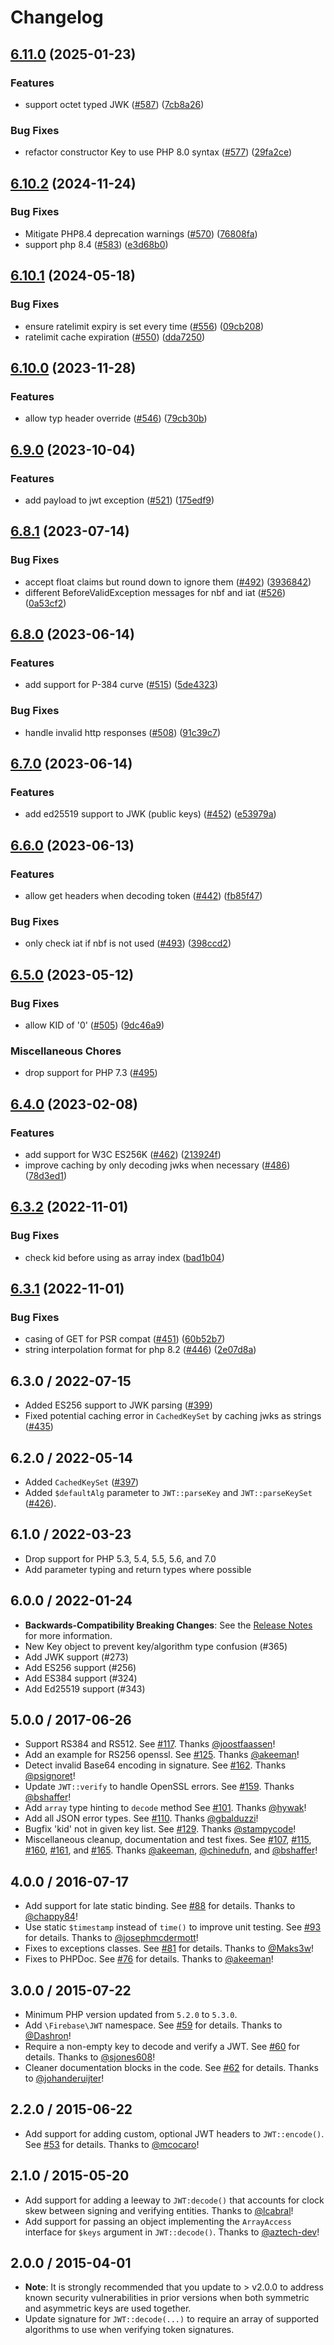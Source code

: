 # Changelog

## [6.11.0](http://github.com/firebase/php-jwt/compare/v6.10.2...v6.11.0) (2025-01-23)


### Features

* support octet typed JWK ([#587](http://github.com/firebase/php-jwt/issues/587)) ([7cb8a26](http://github.com/firebase/php-jwt/commit/7cb8a265fa81edf2fa6ef8098f5bc5ae573c33ad))


### Bug Fixes

* refactor constructor Key to use PHP 8.0 syntax ([#577](http://github.com/firebase/php-jwt/issues/577)) ([29fa2ce](http://github.com/firebase/php-jwt/commit/29fa2ce9e0582cd397711eec1e80c05ce20fabca))

## [6.10.2](http://github.com/firebase/php-jwt/compare/v6.10.1...v6.10.2) (2024-11-24)


### Bug Fixes

* Mitigate PHP8.4 deprecation warnings ([#570](http://github.com/firebase/php-jwt/issues/570)) ([76808fa](http://github.com/firebase/php-jwt/commit/76808fa227f3811aa5cdb3bf81233714b799a5b5))
* support php 8.4 ([#583](http://github.com/firebase/php-jwt/issues/583)) ([e3d68b0](http://github.com/firebase/php-jwt/commit/e3d68b044421339443c74199edd020e03fb1887e))

## [6.10.1](http://github.com/firebase/php-jwt/compare/v6.10.0...v6.10.1) (2024-05-18)


### Bug Fixes

* ensure ratelimit expiry is set every time ([#556](http://github.com/firebase/php-jwt/issues/556)) ([09cb208](http://github.com/firebase/php-jwt/commit/09cb2081c2c3bc0f61e2f2a5fbea5741f7498648))
* ratelimit cache expiration ([#550](http://github.com/firebase/php-jwt/issues/550)) ([dda7250](http://github.com/firebase/php-jwt/commit/dda725033585ece30ff8cae8937320d7e9f18bae))

## [6.10.0](http://github.com/firebase/php-jwt/compare/v6.9.0...v6.10.0) (2023-11-28)


### Features

* allow typ header override ([#546](http://github.com/firebase/php-jwt/issues/546)) ([79cb30b](http://github.com/firebase/php-jwt/commit/79cb30b729a22931b2fbd6b53f20629a83031ba9))

## [6.9.0](http://github.com/firebase/php-jwt/compare/v6.8.1...v6.9.0) (2023-10-04)


### Features

* add payload to jwt exception ([#521](http://github.com/firebase/php-jwt/issues/521)) ([175edf9](http://github.com/firebase/php-jwt/commit/175edf958bb61922ec135b2333acf5622f2238a2))

## [6.8.1](http://github.com/firebase/php-jwt/compare/v6.8.0...v6.8.1) (2023-07-14)


### Bug Fixes

* accept float claims but round down to ignore them ([#492](http://github.com/firebase/php-jwt/issues/492)) ([3936842](http://github.com/firebase/php-jwt/commit/39368423beeaacb3002afa7dcb75baebf204fe7e))
* different BeforeValidException messages for nbf and iat ([#526](http://github.com/firebase/php-jwt/issues/526)) ([0a53cf2](http://github.com/firebase/php-jwt/commit/0a53cf2986e45c2bcbf1a269f313ebf56a154ee4))

## [6.8.0](http://github.com/firebase/php-jwt/compare/v6.7.0...v6.8.0) (2023-06-14)


### Features

* add support for P-384 curve ([#515](http://github.com/firebase/php-jwt/issues/515)) ([5de4323](http://github.com/firebase/php-jwt/commit/5de4323f4baf4d70bca8663bd87682a69c656c3d))


### Bug Fixes

* handle invalid http responses ([#508](http://github.com/firebase/php-jwt/issues/508)) ([91c39c7](http://github.com/firebase/php-jwt/commit/91c39c72b22fc3e1191e574089552c1f2041c718))

## [6.7.0](http://github.com/firebase/php-jwt/compare/v6.6.0...v6.7.0) (2023-06-14)


### Features

* add ed25519 support to JWK (public keys) ([#452](http://github.com/firebase/php-jwt/issues/452)) ([e53979a](http://github.com/firebase/php-jwt/commit/e53979abae927de916a75b9d239cfda8ce32be2a))

## [6.6.0](http://github.com/firebase/php-jwt/compare/v6.5.0...v6.6.0) (2023-06-13)


### Features

* allow get headers when decoding token ([#442](http://github.com/firebase/php-jwt/issues/442)) ([fb85f47](http://github.com/firebase/php-jwt/commit/fb85f47cfaeffdd94faf8defdf07164abcdad6c3))


### Bug Fixes

* only check iat if nbf is not used ([#493](http://github.com/firebase/php-jwt/issues/493)) ([398ccd2](http://github.com/firebase/php-jwt/commit/398ccd25ea12fa84b9e4f1085d5ff448c21ec797))

## [6.5.0](http://github.com/firebase/php-jwt/compare/v6.4.0...v6.5.0) (2023-05-12)


### Bug Fixes

* allow KID of '0' ([#505](http://github.com/firebase/php-jwt/issues/505)) ([9dc46a9](http://github.com/firebase/php-jwt/commit/9dc46a9c3e5801294249cfd2554c5363c9f9326a))


### Miscellaneous Chores

* drop support for PHP 7.3 ([#495](http://github.com/firebase/php-jwt/issues/495))

## [6.4.0](http://github.com/firebase/php-jwt/compare/v6.3.2...v6.4.0) (2023-02-08)


### Features

* add support for W3C ES256K ([#462](http://github.com/firebase/php-jwt/issues/462)) ([213924f](http://github.com/firebase/php-jwt/commit/213924f51936291fbbca99158b11bd4ae56c2c95))
* improve caching by only decoding jwks when necessary ([#486](http://github.com/firebase/php-jwt/issues/486)) ([78d3ed1](http://github.com/firebase/php-jwt/commit/78d3ed1073553f7d0bbffa6c2010009a0d483d5c))

## [6.3.2](http://github.com/firebase/php-jwt/compare/v6.3.1...v6.3.2) (2022-11-01)


### Bug Fixes

* check kid before using as array index ([bad1b04](http://github.com/firebase/php-jwt/commit/bad1b040d0c736bbf86814c6b5ae614f517cf7bd))

## [6.3.1](http://github.com/firebase/php-jwt/compare/v6.3.0...v6.3.1) (2022-11-01)


### Bug Fixes

* casing of GET for PSR compat ([#451](http://github.com/firebase/php-jwt/issues/451)) ([60b52b7](http://github.com/firebase/php-jwt/commit/60b52b71978790eafcf3b95cfbd83db0439e8d22))
* string interpolation format for php 8.2 ([#446](http://github.com/firebase/php-jwt/issues/446)) ([2e07d8a](http://github.com/firebase/php-jwt/commit/2e07d8a1524d12b69b110ad649f17461d068b8f2))

## 6.3.0 / 2022-07-15

 - Added ES256 support to JWK parsing ([#399](http://github.com/firebase/php-jwt/pull/399))
 - Fixed potential caching error in `CachedKeySet` by caching jwks as strings ([#435](http://github.com/firebase/php-jwt/pull/435))

## 6.2.0 / 2022-05-14

 - Added `CachedKeySet` ([#397](http://github.com/firebase/php-jwt/pull/397))
 - Added `$defaultAlg` parameter to `JWT::parseKey` and `JWT::parseKeySet` ([#426](http://github.com/firebase/php-jwt/pull/426)).

## 6.1.0 / 2022-03-23

 - Drop support for PHP 5.3, 5.4, 5.5, 5.6, and 7.0
 - Add parameter typing and return types where possible

## 6.0.0 / 2022-01-24

 - **Backwards-Compatibility Breaking Changes**: See the [Release Notes](http://github.com/firebase/php-jwt/releases/tag/v6.0.0) for more information.
 - New Key object to prevent key/algorithm type confusion (#365)
 - Add JWK support (#273)
 - Add ES256 support (#256)
 - Add ES384 support (#324)
 - Add Ed25519 support (#343)

## 5.0.0 / 2017-06-26
- Support RS384 and RS512.
  See [#117](http://github.com/firebase/php-jwt/pull/117). Thanks [@joostfaassen](http://github.com/joostfaassen)!
- Add an example for RS256 openssl.
  See [#125](http://github.com/firebase/php-jwt/pull/125). Thanks [@akeeman](http://github.com/akeeman)!
- Detect invalid Base64 encoding in signature.
  See [#162](http://github.com/firebase/php-jwt/pull/162). Thanks [@psignoret](http://github.com/psignoret)!
- Update `JWT::verify` to handle OpenSSL errors.
  See [#159](http://github.com/firebase/php-jwt/pull/159). Thanks [@bshaffer](http://github.com/bshaffer)!
- Add `array` type hinting to `decode` method
  See [#101](http://github.com/firebase/php-jwt/pull/101). Thanks [@hywak](http://github.com/hywak)!
- Add all JSON error types.
  See [#110](http://github.com/firebase/php-jwt/pull/110). Thanks [@gbalduzzi](http://github.com/gbalduzzi)!
- Bugfix 'kid' not in given key list.
  See [#129](http://github.com/firebase/php-jwt/pull/129). Thanks [@stampycode](http://github.com/stampycode)!
- Miscellaneous cleanup, documentation and test fixes.
  See [#107](http://github.com/firebase/php-jwt/pull/107), [#115](http://github.com/firebase/php-jwt/pull/115),
  [#160](http://github.com/firebase/php-jwt/pull/160), [#161](http://github.com/firebase/php-jwt/pull/161), and
  [#165](http://github.com/firebase/php-jwt/pull/165). Thanks [@akeeman](http://github.com/akeeman),
  [@chinedufn](http://github.com/chinedufn), and [@bshaffer](http://github.com/bshaffer)!

## 4.0.0 / 2016-07-17
- Add support for late static binding. See [#88](http://github.com/firebase/php-jwt/pull/88) for details. Thanks to [@chappy84](http://github.com/chappy84)!
- Use static `$timestamp` instead of `time()` to improve unit testing. See [#93](http://github.com/firebase/php-jwt/pull/93) for details. Thanks to [@josephmcdermott](http://github.com/josephmcdermott)!
- Fixes to exceptions classes. See [#81](http://github.com/firebase/php-jwt/pull/81) for details. Thanks to [@Maks3w](http://github.com/Maks3w)!
- Fixes to PHPDoc. See [#76](http://github.com/firebase/php-jwt/pull/76) for details. Thanks to [@akeeman](http://github.com/akeeman)!

## 3.0.0 / 2015-07-22
- Minimum PHP version updated from `5.2.0` to `5.3.0`.
- Add `\Firebase\JWT` namespace. See
[#59](http://github.com/firebase/php-jwt/pull/59) for details. Thanks to
[@Dashron](http://github.com/Dashron)!
- Require a non-empty key to decode and verify a JWT. See
[#60](http://github.com/firebase/php-jwt/pull/60) for details. Thanks to
[@sjones608](http://github.com/sjones608)!
- Cleaner documentation blocks in the code. See
[#62](http://github.com/firebase/php-jwt/pull/62) for details. Thanks to
[@johanderuijter](http://github.com/johanderuijter)!

## 2.2.0 / 2015-06-22
- Add support for adding custom, optional JWT headers to `JWT::encode()`. See
[#53](http://github.com/firebase/php-jwt/pull/53/files) for details. Thanks to
[@mcocaro](http://github.com/mcocaro)!

## 2.1.0 / 2015-05-20
- Add support for adding a leeway to `JWT:decode()` that accounts for clock skew
between signing and verifying entities. Thanks to [@lcabral](http://github.com/lcabral)!
- Add support for passing an object implementing the `ArrayAccess` interface for
`$keys` argument in `JWT::decode()`. Thanks to [@aztech-dev](http://github.com/aztech-dev)!

## 2.0.0 / 2015-04-01
- **Note**: It is strongly recommended that you update to > v2.0.0 to address
  known security vulnerabilities in prior versions when both symmetric and
  asymmetric keys are used together.
- Update signature for `JWT::decode(...)` to require an array of supported
  algorithms to use when verifying token signatures.

